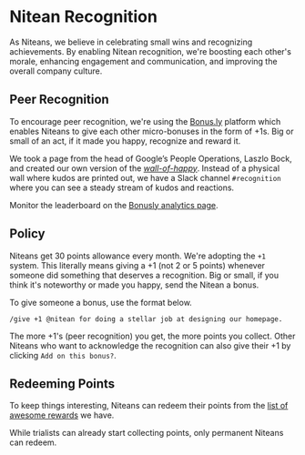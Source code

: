 # Nitean Recognition

As Niteans, we believe in celebrating small wins and recognizing achievements. By enabling Nitean recognition, we're boosting each other's morale, enhancing engagement and communication, and improving the overall company culture.

## Peer Recognition

To encourage peer recognition, we're using the [Bonus.ly](https://bonus.ly/) platform which enables Niteans to give each other micro-bonuses in the form of +1s. Big or small of an act, if it made you happy, recognize and reward it.

We took a page from the head of Google’s People Operations, Laszlo Bock, and created our own version of the [_wall-of-happy_](https://plus.google.com/+LaszloBock/posts/UzxkRpkvyf7). Instead of a physical wall where kudos are printed out, we have a Slack channel `#recognition` where you can see a steady stream of kudos and reactions.

Monitor the leaderboard on the [Bonusly analytics page](https://bonus.ly/analytics/leaderboards).

## Policy

Niteans get 30 points allowance every month. We're adopting the `+1` system. This literally means giving a +1 (not 2 or 5 points) whenever someone did something that deserves a recognition. Big or small, if you think it's noteworthy or made you happy, send the Nitean a bonus.

To give someone a bonus, use the format below.

```
/give +1 @nitean for doing a stellar job at designing our homepage.
```

The more +1's (peer recognition) you get, the more points you collect. Other Niteans who want to acknowledge the recognition can also give their +1 by clicking `Add on this bonus?`.

## Redeeming Points

To keep things interesting, Niteans can redeem their points from the [list of awesome rewards](https://bonus.ly/company/catalog_items?show=custom&country=SI) we have.

While trialists can already start collecting points, only permanent Niteans can redeem.
